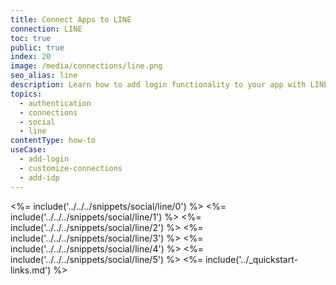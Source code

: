 ```yaml
---
title: Connect Apps to LINE
connection: LINE
toc: true
public: true
index: 20
image: /media/connections/line.png
seo_alias: line
description: Learn how to add login functionality to your app with LINE. You will need to generate keys, copy these into your Auth0 settings, and enable the connection.
topics:
  - authentication
  - connections
  - social
  - line
contentType: how-to
useCase:
  - add-login
  - customize-connections
  - add-idp
---
```

<%= include('../../../snippets/social/line/0') %> 
<%= include('../../../snippets/social/line/1') %> 
<%= include('../../../snippets/social/line/2') %> 
<%= include('../../../snippets/social/line/3') %> 
<%= include('../../../snippets/social/line/4') %> 
<%= include('../../../snippets/social/line/5') %> 
<%= include('../_quickstart-links.md') %>
